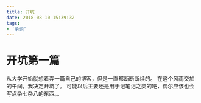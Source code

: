 ```yaml
---
title: 开坑
date: 2018-08-10 15:39:32
tags:
- '杂谈'
---
```

# 开坑第一篇
从大学开始就想着弄一篇自己的博客，但是一直都断断断续的。
在这个风雨交加的午间，我决定开坑了。
可能以后主要还是用于记笔记之类的吧，偶尔应该也会写点杂七杂八的东西。。
